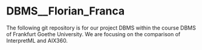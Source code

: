 # DBMS__Florian_Franca
The following git repository is for our project DBMS within the course DBMS of Frankfurt Goethe University. 
We are focusing on the comparison of InterpretML and AIX360.